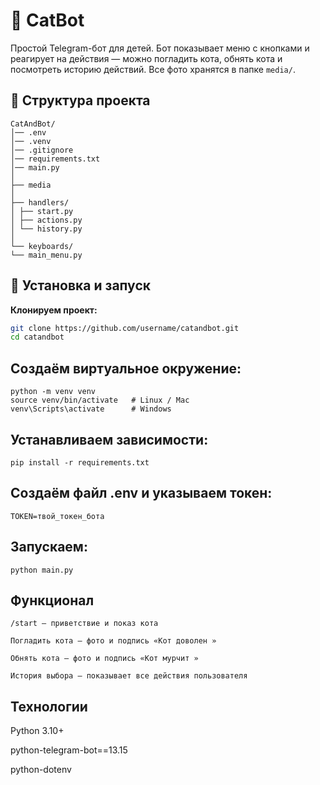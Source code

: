 # 🐾 CatBot

Простой Telegram-бот для детей.
Бот показывает меню с кнопками и реагирует на действия — можно погладить кота, обнять кота и посмотреть историю действий.
Все фото хранятся в папке `media/`.

## 📂 Структура проекта
````
CatAndBot/
│── .env 
│── .venv
│── .gitignore
│── requirements.txt
│── main.py 
│
├── media
│
├── handlers/ 
│ ├── start.py
│ ├── actions.py
│ └── history.py
│
└── keyboards/ 
└── main_menu.py
````


## 🚀 Установка и запуск

**Клонируем проект:**

```bash
git clone https://github.com/username/catandbot.git
cd catandbot
```

## Создаём виртуальное окружение:
````
python -m venv venv
source venv/bin/activate   # Linux / Mac
venv\Scripts\activate      # Windows
````

## Устанавливаем зависимости:

```bazaar
pip install -r requirements.txt
```

## Создаём файл .env и указываем токен:

```bazaar
TOKEN=твой_токен_бота
```

## Запускаем:

```bazaar
python main.py
```


## Функционал
````
/start — приветствие и показ кота 

Погладить кота — фото и подпись «Кот доволен »

Обнять кота — фото и подпись «Кот мурчит »

История выбора — показывает все действия пользователя
````

## Технологии
Python 3.10+

python-telegram-bot==13.15

python-dotenv
````
